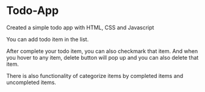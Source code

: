 # Todo-App
Created a simple todo app with HTML, CSS and Javascript

You can add todo item in the list.

After complete your todo item, you can also checkmark that item. And when you hover to any item, delete button will pop up and you can also delete that item.

There is also functionality of categorize items by completed items and uncompleted items.
